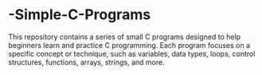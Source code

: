 # -Simple-C-Programs
This repository contains a series of small C programs designed to help beginners learn and practice C programming. Each program focuses on a specific concept or technique, such as variables, data types, loops, control structures, functions, arrays, strings, and more.
